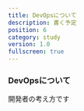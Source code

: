 ```yaml
---
title: DevOpsについて
description: 書く予定
position: 6
category: study
version: 1.0
fullscreen: true
---
```


### DevOpsについて

開発者の考え方です
